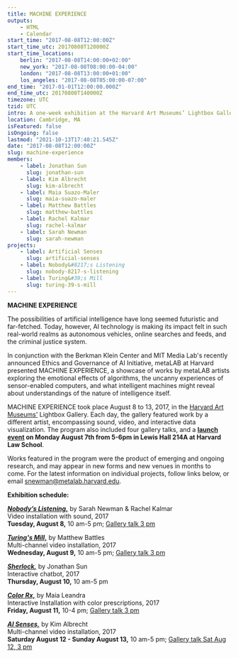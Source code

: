 ```yaml
---
title: MACHINE EXPERIENCE
outputs:
    - HTML
    - Calendar
start_time: "2017-08-08T12:00:00Z"
start_time_utc: 20170808T120000Z
start_time_locations:
    berlin: "2017-08-08T14:00:00+02:00"
    new_york: "2017-08-08T08:00:00-04:00"
    london: "2017-08-08T13:00:00+01:00"
    los_angeles: "2017-08-08T05:00:00-07:00"
end_time: "2017-01-01T12:00:00.000Z"
end_time_utc: 20170808T140000Z
timezone: UTC
tzid: UTC
intro: A one-week exhibition at the Harvard Art Museums’ Lightbox Gallery asks where artificial intelligence is headed—and how art can help us explore the world we are making.
location: Cambridge, MA
isFeatured: false
isOngoing: false
lastmod: "2021-10-13T17:40:21.545Z"
date: "2017-08-08T12:00:00Z"
slug: machine-experience
members:
    - label: Jonathan Sun
      slug: jonathan-sun
    - label: Kim Albrecht
      slug: kim-albrecht
    - label: Maia Suazo-Maler
      slug: maia-suazo-maler
    - label: Matthew Battles
      slug: matthew-battles
    - label: Rachel Kalmar
      slug: rachel-kalmar
    - label: Sarah Newman
      slug: sarah-newman
projects:
    - label: Artificial Senses
      slug: artificial-senses
    - label: Nobody&#8217;s Listening
      slug: nobody-8217-s-listening
    - label: Turing&#39;s Mill
      slug: turing-39-s-mill
---
```

**MACHINE EXPERIENCE**

The possibilities of artificial intelligence have long seemed futuristic and far-fetched. Today, however, AI technology is making its impact felt in such real-world realms as autonomous vehicles, online searches and feeds, and the criminal justice system. 

In conjunction with the Berkman Klein Center and MIT Media Lab's recently announced Ethics and Governance of AI Initiative, metaLAB at Harvard presented MACHINE EXPERIENCE, a showcase of works by metaLAB artists exploring the emotional effects of algorithms, the uncanny experiences of sensor-enabled computers, and what intelligent machines might reveal about understandings of the nature of intelligence itself.

MACHINE EXPERIENCE took place August 8 to 13, 2017, in the [Harvard Art Museums'](http://www.harvardartmuseums.org/) Lightbox Gallery. Each day, the gallery featured work by a different artist, encompassing sound, video, and interactive data visualization. The program also included four gallery talks, and a **[launch event](https://cyber.harvard.edu/events/2017/08/AIArt) on Monday August 7th from 5-6pm in Lewis Hall 214A at Harvard Law School**. 

Works featured in the program were the product of emerging and ongoing research, and may appear in new forms and new venues in months to come. For the latest information on individual projects, follow links below, or email [snewman@metalab.harvard.edu](mailto:snewman@metalab.harvard.edu). 

**Exhibition schedule:**

[***Nobody’s Listening,***](../lb_nobodyslistening) by Sarah Newman & Rachel Kalmar<br />
Video installation with sound, 2017<br />
**Tuesday, August 8,** 10 am-5 pm; [Gallery talk 3 pm](http://www.harvardartmuseums.org/visit/calendar/lightbox-gallery-talk-artificial-intelligence-in-art-and-design-2)

[***Turing's Mill,***](../lb_turingsmill) by Matthew Battles<br />
Multi-channel video installation, 2017<br />
**Wednesday, August 9,** 10 am-5 pm; [Gallery talk 3 pm](http://www.harvardartmuseums.org/visit/calendar/lightbox-gallery-talk-artificial-intelligence-in-art-and-design-1)

[***Sherlock,***](../lb_sherlock) by Jonathan Sun<br />
Interactive chatbot, 2017<br />
**Thursday, August 10,** 10 am-5 pm

[***Color Rx,***](../lb_colorrx) by Maia Leandra<br />
Interactive Installation with color prescriptions, 2017<br />
**Friday, August 11,** 10-4 pm; [Gallery talk 3 pm](http://www.harvardartmuseums.org/visit/calendar/lightbox-gallery-talk-artificial-intelligence-in-art-and-design-3)

[***AI Senses,***](../lb_aisenses) by Kim Albrecht<br />
Multi-channel video installation, 2017<br />
**Saturday August 12 - Sunday August 13,** 10 am-5 pm; [Gallery talk Sat Aug 12, 3 pm](http://www.harvardartmuseums.org/visit/calendar/lightbox-gallery-talk-artificial-intelligence-in-art-and-design)